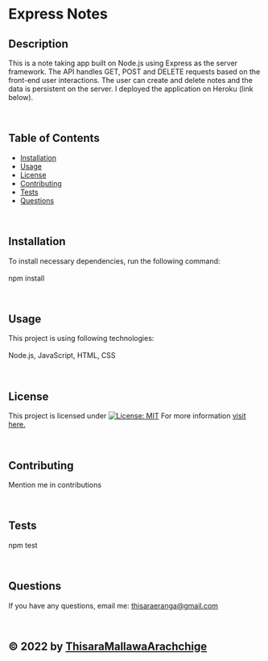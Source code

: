 
  # Express Notes
  ## Description
  This is a note taking app built on Node.js using Express as the server framework. The API handles GET, POST and DELETE requests based on the front-end user interactions. The user can create and delete notes and the data is persistent on the server. I deployed the application on Heroku (link below).

  

  <br>

  ## Table of Contents
  - [Installation](#installation)
  - [Usage](#usage)  
  - [License](#license)
  - [Contributing](#contributing)
  - [Tests](#tests)
  - [Questions](#questions)

  <br>

  ## Installation
  To install necessary dependencies, run the following command: <br><br>
  npm install

  <br>

  ## Usage
  This project is using following technologies: <br><br>
  Node.js,  JavaScript,  HTML,  CSS

  <br>

  ## License
  
  This project is licensed under [![License: MIT](https://img.shields.io/badge/License-MIT-yellow.svg)](https://opensource.org/licenses/MIT)
  For more information [visit here.](https://opensource.org/licenses)
  
  
  <br>

  ## Contributing
  Mention me in contributions  

  <br>

  ## Tests <br>
  npm test

  <br>

  ## Questions
  If you have any questions, email me: thisaraeranga@gmail.com

  <br>

  ## &copy; 2022 by [ThisaraMallawaArachchige](https://github.com/ThisaraMallawaArachchige)
